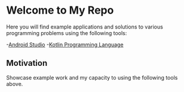 # Welcome to My Repo

Here you will find example applications and solutions to various programming problems using the following tools:

-[Android Studio](https://developer.android.com/studio/)
-[Kotlin Programming Language](https://kotlinlang.org/)

## Motivation

Showcase example work and my capacity to using the following tools above.
